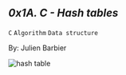 ## *0x1A. C - Hash tables*

`C`   `Algorithm`   `Data structure`

By: Julien Barbier

![hash table](https://miro.medium.com/v2/resize:fit:1400/1*wtLeiS5Wy4tcmWPGIiagGw.jpeg)


